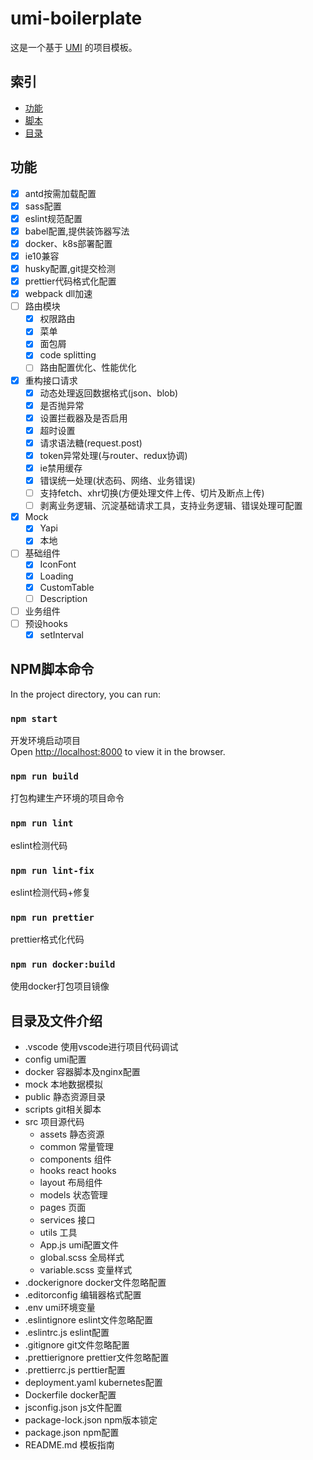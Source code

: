 # umi-boilerplate

> 

这是一个基于 [UMI](https://umijs.org) 的项目模板。

## 索引
- [功能](#features)
- [脚本](#scripts)
- [目录](#dirctory)

<a name="features"></a>
## 功能

- [x] antd按需加载配置  
- [x] sass配置  
- [x] eslint规范配置  
- [x] babel配置,提供装饰器写法  
- [x] docker、k8s部署配置  
- [x] ie10兼容  
- [x] husky配置,git提交检测  
- [x] prettier代码格式化配置  
- [x] webpack dll加速  
- [ ] 路由模块  
  - [x] 权限路由  
  - [x] 菜单  
  - [x] 面包屑  
  - [x] code splitting  
  - [ ] 路由配置优化、性能优化  
- [x] 重构接口请求  
  - [x] 动态处理返回数据格式(json、blob)  
  - [x] 是否抛异常  
  - [x] 设置拦截器及是否启用  
  - [x] 超时设置  
  - [x] 请求语法糖(request.post)  
  - [x] token异常处理(与router、redux协调)  
  - [x] ie禁用缓存  
  - [x] 错误统一处理(状态码、网络、业务错误)  
  - [ ] 支持fetch、xhr切换(方便处理文件上传、切片及断点上传)  
  - [ ] 剥离业务逻辑、沉淀基础请求工具，支持业务逻辑、错误处理可配置  
- [x] Mock  
  - [x] Yapi  
  - [x] 本地  
- [ ] 基础组件  
  - [x] IconFont  
  - [x] Loading  
  - [x] CustomTable
  - [ ] Description   
- [ ] 业务组件  
- [ ] 预设hooks  
  - [x] setInterval  

<a name="scripts"></a>
## NPM脚本命令

In the project directory, you can run:

### `npm start`

开发环境启动项目  
Open [http://localhost:8000](http://localhost:8000) to view it in the browser.

### `npm run build`

打包构建生产环境的项目命令

### `npm run lint`

eslint检测代码

### `npm run lint-fix`

eslint检测代码+修复

### `npm run prettier`

prettier格式化代码

### `npm run docker:build`

使用docker打包项目镜像

<a name="dirctory"></a>
## 目录及文件介绍

- .vscode 使用vscode进行项目代码调试
- config umi配置
- docker 容器脚本及nginx配置
- mock 本地数据模拟
- public 静态资源目录
- scripts git相关脚本
- src 项目源代码
  - assets 静态资源
  - common 常量管理
  - components 组件
  - hooks react hooks
  - layout 布局组件
  - models 状态管理
  - pages 页面
  - services 接口
  - utils 工具
  - App.js umi配置文件
  - global.scss 全局样式
  - variable.scss 变量样式
- .dockerignore docker文件忽略配置
- .editorconfig 编辑器格式配置
- .env umi环境变量
- .eslintignore eslint文件忽略配置
- .eslintrc.js eslint配置
- .gitignore git文件忽略配置
- .prettierignore prettier文件忽略配置
- .prettierrc.js perttier配置
- deployment.yaml kubernetes配置
- Dockerfile docker配置
- jsconfig.json js文件配置
- package-lock.json npm版本锁定
- package.json npm配置
- README.md 模板指南
